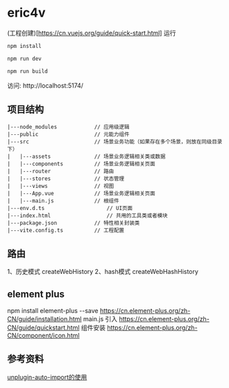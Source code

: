 # eric4v
(工程创建)[https://cn.vuejs.org/guide/quick-start.html]
运行

```sh
npm install
```

```sh
npm run dev
```

```sh
npm run build
```
访问:   http://localhost:5174/


## 项目结构
```shell
|---node_modules 			// 应用级逻辑
|---public			        // 元能力组件
|---src 			        // 场景业务功能（如果存在多个场景，则放在同级目录下）
|   |---assets 				// 场景业务逻辑相关类或数据
|   |---components			// 场景业务逻辑相关页面
|   |---router				// 路由
|   |---stores				// 状态管理
|   |---views				// 视图
|   |---App.vue				// 场景业务逻辑相关页面
|   |---main.js				// 根组件
|---env.d.ts 					// UI页面
|---index.html 					// 共用的工具类或者模块
|---package.json 			// 特性相关封装类
|---vite.config.ts 			// 工程配置

```
## 路由
1、历史模式 createWebHistory
2、hash模式 createWebHashHistory

## element plus
npm install element-plus --save
https://cn.element-plus.org/zh-CN/guide/installation.html
main.js 引入
https://cn.element-plus.org/zh-CN/guide/quickstart.html
组件安装
https://cn.element-plus.org/zh-CN/component/icon.html

## 参考资料
[unplugin-auto-import的使用](https://juejin.cn/post/7220258409446080568)
